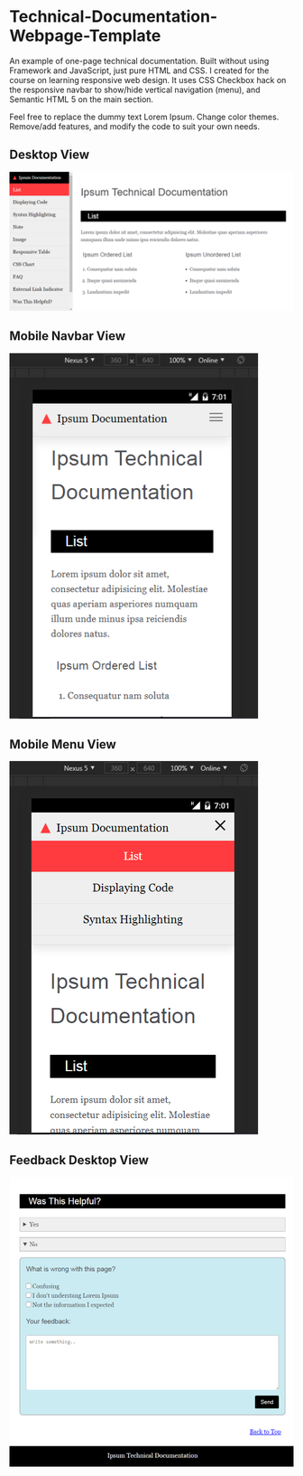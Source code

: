 # Technical-Documentation-Webpage-Template
An example of one-page technical documentation. Built without using Framework and JavaScript, just pure HTML and CSS. I created for the course on learning responsive web design. It uses CSS Checkbox hack on the responsive navbar to show/hide vertical navigation (menu), and Semantic HTML 5 on the main section.

Feel free to replace the dummy text Lorem Ipsum. Change color themes. Remove/add features, and modify the code to suit your own needs.

## Desktop View
<img src="image/desktop-view.png" width="800">

## Mobile Navbar View
<img src="image/mobile-navbar-view.png" width="441">

## Mobile Menu View
<img src="image/mobile-menu-view.png" width="441">

## Feedback Desktop View
<img src="image/feedback.png" width="800">
